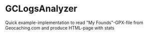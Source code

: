 # GCLogsAnalyzer
Quick example-implementation to read "My Founds"-GPX-file from Geocaching.com and produce HTML-page with stats
